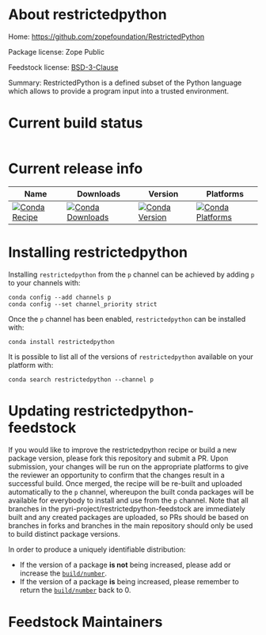 About restrictedpython
======================

Home: https://github.com/zopefoundation/RestrictedPython

Package license: Zope Public

Feedstock license: [BSD-3-Clause](https://github.com/pyri-project/restrictedpython-feedstock/blob/master/LICENSE.txt)

Summary: RestrictedPython is a defined subset of the Python language which allows to provide a program input into a trusted environment.

Current build status
====================


<table>
</table>

Current release info
====================

| Name | Downloads | Version | Platforms |
| --- | --- | --- | --- |
| [![Conda Recipe](https://img.shields.io/badge/recipe-restrictedpython-green.svg)](https://anaconda.org/p/restrictedpython) | [![Conda Downloads](https://img.shields.io/conda/dn/p/restrictedpython.svg)](https://anaconda.org/p/restrictedpython) | [![Conda Version](https://img.shields.io/conda/vn/p/restrictedpython.svg)](https://anaconda.org/p/restrictedpython) | [![Conda Platforms](https://img.shields.io/conda/pn/p/restrictedpython.svg)](https://anaconda.org/p/restrictedpython) |

Installing restrictedpython
===========================

Installing `restrictedpython` from the `p` channel can be achieved by adding `p` to your channels with:

```
conda config --add channels p
conda config --set channel_priority strict
```

Once the `p` channel has been enabled, `restrictedpython` can be installed with:

```
conda install restrictedpython
```

It is possible to list all of the versions of `restrictedpython` available on your platform with:

```
conda search restrictedpython --channel p
```




Updating restrictedpython-feedstock
===================================

If you would like to improve the restrictedpython recipe or build a new
package version, please fork this repository and submit a PR. Upon submission,
your changes will be run on the appropriate platforms to give the reviewer an
opportunity to confirm that the changes result in a successful build. Once
merged, the recipe will be re-built and uploaded automatically to the
`p` channel, whereupon the built conda packages will be available for
everybody to install and use from the `p` channel.
Note that all branches in the pyri-project/restrictedpython-feedstock are
immediately built and any created packages are uploaded, so PRs should be based
on branches in forks and branches in the main repository should only be used to
build distinct package versions.

In order to produce a uniquely identifiable distribution:
 * If the version of a package **is not** being increased, please add or increase
   the [``build/number``](https://docs.conda.io/projects/conda-build/en/latest/resources/define-metadata.html#build-number-and-string).
 * If the version of a package **is** being increased, please remember to return
   the [``build/number``](https://docs.conda.io/projects/conda-build/en/latest/resources/define-metadata.html#build-number-and-string)
   back to 0.

Feedstock Maintainers
=====================


